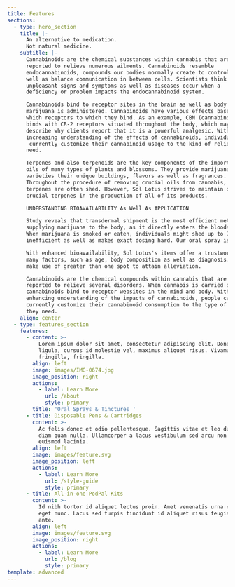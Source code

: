 ```yaml
---
title: Features
sections:
  - type: hero_section
    title: |-
      An alternative to medication.
      Not natural medicine.
    subtitle: |-
      Cannabinoids are the chemical substances within cannabis that are 
      reported to relieve numerous ailments. Cannabinoids resemble 
      endocannabinoids, compounds our bodies normally create to control as 
      well as balance communication in between cells. Scientists think that 
      unpleasant signs and symptoms as well as diseases occur when a 
      deficiency or problem impacts the endocannabinoid system.

      Cannabinoids bind to receptor sites in the brain as well as body when 
      marijuana is administered. Cannabinoids have various effects based upon 
      which receptors to which they bind. As an example, CBN (cannabinol) 
      binds with CB-2 receptors situated throughout the body, which may 
      describe why clients report that it is a powerful analgesic. With an 
      increasing understanding of the effects of cannabinoids, individuals can
       currently customize their cannabinoid usage to the kind of relief they 
      need.

      Terpenes and also terpenoids are the key components of the important 
      oils of many types of plants and blossoms. They provide marijuana 
      varieties their unique buildings, flavors as well as fragrances. 
      Throughout the procedure of removing crucial oils from cannabis, 
      terpenes are often shed. However, Sol Lotus strives to maintain or renew 
      crucial terpenes in the production of all of its products.

      UNDERSTANDING BIOAVAILABILITY As Well As APPLICATION

      Study reveals that transdermal shipment is the most efficient method of 
      supplying marijuana to the body, as it directly enters the bloodstream. 
      When marijuana is smoked or eaten, individuals might shed up to 70 percent of it to air stomach, metabolism and vaporization acid, which is
      inefficient as well as makes exact dosing hard. Our oral spray is the answer.

      With enhanced bioavailability, Sol Lotus's items offer a trustworthy, consistent dose. Like all medications, an individual's dose is based on 
      many factors, such as age, body composition as well as diagnosis. One spot makes up a common dose for many patients, although some choose to cut a spot into fifty percents or perhaps quarters, while others may 
      make use of greater than one spot to attain alleviation.

      Cannabinoids are the chemical compounds within cannabis that are 
      reported to relieve several disorders. When cannabis is carried out, 
      cannabinoids bind to receptor websites in the mind and body. With an 
      enhancing understanding of the impacts of cannabinoids, people can 
      currently customize their cannabinoid consumption to the type of relief 
      they need.
    align: center
  - type: features_section
    features:
      - content: >-
          Lorem ipsum dolor sit amet, consectetur adipiscing elit. Donec nisl
          ligula, cursus id molestie vel, maximus aliquet risus. Vivamus in nibh
          fringilla, fringilla.
        align: left
        image: images/IMG-0674.jpg
        image_position: right
        actions:
          - label: Learn More
            url: /about
            style: primary
        title: 'Oral Sprays & Tinctures '
      - title: Disposable Pens & Cartridges
        content: >-
          Ac felis donec et odio pellentesque. Sagittis vitae et leo duis ut
          diam quam nulla. Ullamcorper a lacus vestibulum sed arcu non odio
          euismod lacinia.
        align: left
        image: images/feature.svg
        image_position: left
        actions:
          - label: Learn More
            url: /style-guide
            style: primary
      - title: All-in-one PodPal Kits
        content: >-
          Id nibh tortor id aliquet lectus proin. Amet venenatis urna cursus
          eget nunc. Lacus sed turpis tincidunt id aliquet risus feugiat in
          ante.
        align: left
        image: images/feature.svg
        image_position: right
        actions:
          - label: Learn More
            url: /blog
            style: primary
template: advanced
---
```

